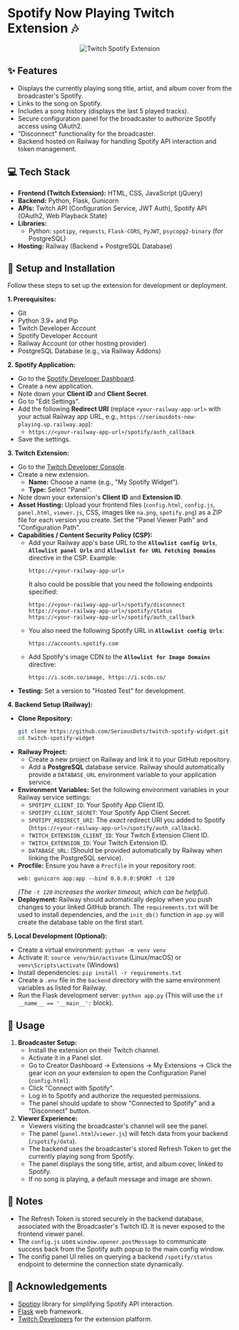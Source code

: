 # Spotify Now Playing Twitch Extension 🎶

<p align="center">
<img src="https://github.com/SeriousDots/twitch-spotify-widget/50d556.gif" alt="Twitch Spotify Extension"/>
</p>
  
## ✨ Features

* Displays the currently playing song title, artist, and album cover from the broadcaster's Spotify.
* Links to the song on Spotify.
* Includes a song history (displays the last 5 played tracks).
* Secure configuration panel for the broadcaster to authorize Spotify access using OAuth2.
* "Disconnect" functionality for the broadcaster.
* Backend hosted on Railway for handling Spotify API interaction and token management.

## 💻 Tech Stack

* **Frontend (Twitch Extension):** HTML, CSS, JavaScript (jQuery)
* **Backend:** Python, Flask, Gunicorn
* **APIs:** Twitch API (Configuration Service, JWT Auth), Spotify API (OAuth2, Web Playback State)
* **Libraries:**
    * Python: `spotipy`, `requests`, `Flask-CORS`, `PyJWT`, `psycopg2-binary` (for PostgreSQL)
* **Hosting:** Railway (Backend + PostgreSQL Database)

## 🔧 Setup and Installation

Follow these steps to set up the extension for development or deployment.

**1. Prerequisites:**

* Git
* Python 3.9+ and Pip
* Twitch Developer Account
* Spotify Developer Account
* Railway Account (or other hosting provider)
* PostgreSQL Database (e.g., via Railway Addons)

**2. Spotify Application:**

* Go to the [Spotify Developer Dashboard](https://developer.spotify.com/dashboard/).
* Create a new application.
* Note down your **Client ID** and **Client Secret**.
* Go to "Edit Settings".
* Add the following **Redirect URI** (replace `<your-railway-app-url>` with your actual Railway app URL, e.g., `https://seriousdots-now-playing.up.railway.app`):
    * `https://<your-railway-app-url>/spotify/auth_callback`
* Save the settings.

**3. Twitch Extension:**

* Go to the [Twitch Developer Console](https://dev.twitch.tv/console/extensions).
* Create a new extension.
    * **Name:** Choose a name (e.g., "My Spotify Widget").
    * **Type:** Select "Panel".
* Note down your extension's **Client ID** and **Extension ID**.
* **Asset Hosting:** Upload your frontend files (`config.html`, `config.js`, `panel.html`, `viewer.js`, CSS, images like `na.png`, `spotify.png`) as a ZIP file for each version you create. Set the "Panel Viewer Path" and "Configuration Path".
* **Capabilities / Content Security Policy (CSP):**
    * Add your Railway app's base URL to the **`Allowlist config Urls`**, **`Allowlist panel Urls`** and **`Allowlist for URL Fetching Domains`** directive in the CSP. Example:
        ```
        https://<your-railway-app-url> 
        ````
        It also could be possible that you need the following endpoints specified: 
        ```
        https://<your-railway-app-url>/spotify/disconnect
        https://<your-railway-app-url>/spotify/status
        https://<your-railway-app-url>/spotify/auth_callback
        ```
    * You also need the following Spotify URL in **`Allowlist config Urls`**:
        ```
        https://accounts.spotify.com
        ```
    * Add Spotify's image CDN to the **`Allowlist for Image Domains`** directive:
        ```
        https://i.scdn.co/image, https://i.scdn.co/
        ```
* **Testing:** Set a version to "Hosted Test" for development.

**4. Backend Setup (Railway):**

* **Clone Repository:**
    ```bash
    git clone https://github.com/SeriousDots/twitch-spotify-widget.git
    cd twitch-spotify-widget
    ```
* **Railway Project:**
    * Create a new project on Railway and link it to your GitHub repository.
    * Add a **PostgreSQL** database service. Railway should automatically provide a `DATABASE_URL` environment variable to your application service.
* **Environment Variables:** Set the following environment variables in your Railway service settings:
    * `SPOTIPY_CLIENT_ID`: Your Spotify App Client ID.
    * `SPOTIPY_CLIENT_SECRET`: Your Spotify App Client Secret.
    * `SPOTIPY_REDIRECT_URI`: The *exact* redirect URI you added to Spotify (`https://<your-railway-app-url>/spotify/auth_callback`).
    * `TWITCH_EXTENSION_CLIENT_ID`: Your Twitch Extension Client ID.
    * `TWITCH_EXTENSION_ID`: Your Twitch Extension ID.
    * `DATABASE_URL`: (Should be provided automatically by Railway when linking the PostgreSQL service).
* **Procfile:** Ensure you have a `Procfile` in your repository root:
    ```Procfile
    web: gunicorn app:app --bind 0.0.0.0:$PORT -t 120
    ```
    *(The `-t 120` increases the worker timeout, which can be helpful).*
* **Deployment:** Railway should automatically deploy when you push changes to your linked GitHub branch. The `requirements.txt` will be used to install dependencies, and the `init_db()` function in `app.py` will create the database table on the first start.

**5. Local Development (Optional):**

* Create a virtual environment: `python -m venv venv`
* Activate it: `source venv/bin/activate` (Linux/macOS) or `venv\Scripts\activate` (Windows)
* Install dependencies: `pip install -r requirements.txt`
* Create a `.env` file in the `backend` directory with the same environment variables as listed for Railway.
* Run the Flask development server: `python app.py` (This will use the `if __name__ == '__main__':` block).

## 🚀 Usage

1.  **Broadcaster Setup:**
    * Install the extension on their Twitch channel.
    * Activate it in a Panel slot.
    * Go to Creator Dashboard -> Extensions -> My Extensions -> Click the gear icon on your extension to open the Configuration Panel (`config.html`).
    * Click "Connect with Spotify".
    * Log in to Spotify and authorize the requested permissions.
    * The panel should update to show "Connected to Spotify" and a "Disconnect" button.
2.  **Viewer Experience:**
    * Viewers visiting the broadcaster's channel will see the panel.
    * The panel (`panel.html`/`viewer.js`) will fetch data from your backend (`/spotify/data`).
    * The backend uses the broadcaster's stored Refresh Token to get the currently playing song from Spotify.
    * The panel displays the song title, artist, and album cover, linked to Spotify.
    * If no song is playing, a default message and image are shown.

## 📝 Notes

* The Refresh Token is stored securely in the backend database, associated with the Broadcaster's Twitch ID. It is never exposed to the frontend viewer panel.
* The `config.js` uses `window.opener.postMessage` to communicate success back from the Spotify auth popup to the main config window.
* The config panel UI relies on querying a backend `/spotify/status` endpoint to determine the connection state dynamically.

## 🙏 Acknowledgements

* [Spotipy](https://spotipy.readthedocs.io/) library for simplifying Spotify API interaction.
* [Flask](https://flask.palletsprojects.com/) web framework.
* [Twitch Developers](https://dev.twitch.tv/) for the extension platform.
